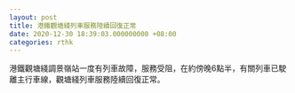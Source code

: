 ```yaml
---
layout: post
title: 港鐵觀塘綫列車服務陸續回復正常
date: 2020-12-30 18:39:03.000000000 +08:00
categories: rthk
---
```


港鐵觀塘綫調景嶺站一度有列車故障，服務受阻，在約傍晚6點半，有關列車已駛離主行車線，觀塘綫列車服務陸續回復正常。
